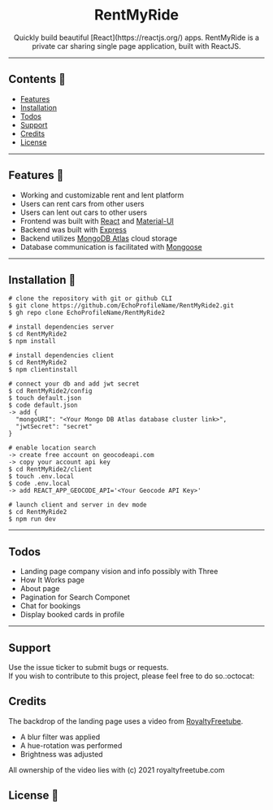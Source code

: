 <h1 align="center">RentMyRide</h1>

<div align="center">
Quickly build beautiful [React](https://reactjs.org/) apps. RentMyRide is a private car sharing single page application, built with ReactJS.
</div>

---

## Contents :file_folder:

- [Features]()
- [Installation]()
- [Todos]()
- [Support]()
- [Credits]()
- [License]()

---

## Features :gem:

- Working and customizable rent and lent platform
- Users can rent cars from other users
- Users can lent out cars to other users
- Frontend was built with [React](https://github.com/facebook/react) and [Material-UI](https://github.com/mui-org/material-ui)
- Backend was built with [Express](https://github.com/expressjs/express)
- Backend utilizes [MongoDB Atlas](https://www.mongodb.com/cloud/atlas) cloud storage
- Database communication is facilitated with [Mongoose](https://github.com/Automattic/mongoose)

---

## Installation :wrench:

```
# clone the repository with git or github CLI
$ git clone https://github.com/EchoProfileName/RentMyRide2.git
$ gh repo clone EchoProfileName/RentMyRide2

# install dependencies server
$ cd RentMyRide2
$ npm install

# install dependencies client
$ cd RentMyRide2
$ npm clientinstall

# connect your db and add jwt secret
$ cd RentMyRide2/config
$ touch default.json
$ code default.json
-> add {
  "mongoURI": "<Your Mongo DB Atlas database cluster link>",
  "jwtSecret": "secret"
}

# enable location search
-> create free account on geocodeapi.com
-> copy your account api key
$ cd RentMyRide2/client
$ touch .env.local
$ code .env.local
-> add REACT_APP_GEOCODE_API='<Your Geocode API Key>'

# launch client and server in dev mode
$ cd RentMyRide2
$ npm run dev

```

---

## Todos

- Landing page company vision and info possibly with Three
- How It Works page
- About page
- Pagination for Search Componet
- Chat for bookings
- Display booked cards in profile

---

## Support

Use the issue ticker to submit bugs or requests. <br>
If you wish to contribute to this project, please feel free to do so.:octocat:

## Credits

The backdrop of the landing page uses a video from [RoyaltyFreetube](https://royaltyfreetube.com/synthwave-animation-sunset-drive-loop-2-rain-creative-commons/).

- A blur filter was applied
- A hue-rotation was performed
- Brightness was adjusted

All ownership of the video lies with (c) 2021 royaltyfreetube.com

## License :page_facing_up:

